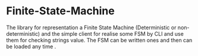 # Finite-State-Machine
The library for representation a Finite State Machine (Deterministic or non-deterministic)  and the simple client for realise some FSM by CLI and use them for checking strings value. The FSM can be written ones and then can be loaded any time . 
